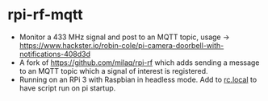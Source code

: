 # rpi-rf-mqtt
* Monitor a 433 MHz signal and post to an MQTT topic, usage -> https://www.hackster.io/robin-cole/pi-camera-doorbell-with-notifications-408d3d
* A fork of https://github.com/milaq/rpi-rf which adds sending a message to an MQTT topic which a signal of interest is registered. 
* Running on an RPi 3 with Raspbian in headless mode. Add to [rc.local](https://www.raspberrypi.org/documentation/linux/usage/rc-local.md) to have script run on pi startup.


